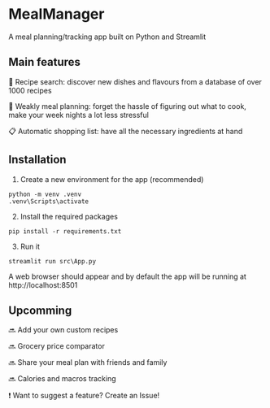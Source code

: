 # MealManager
  A meal planning/tracking app built on Python and Streamlit

## Main features
  🍴 Recipe search: discover new dishes and flavours from a database of over 1000 recipes
  
  📆 Weakly meal planning: forget the hassle of figuring out what to cook, make your week nights a lot less stressful
  
  📋 Automatic shopping list: have all the necessary ingredients at hand


## Installation

  1. Create a new environment for the app (recommended)
   ```
  python -m venv .venv
  .venv\Scripts\activate
   ```
     
  2. Install the required packages
  ```
  pip install -r requirements.txt
  ```

  3. Run it
  ```
  streamlit run src\App.py
  ```
A web browser should appear and by default the app will be running at http://localhost:8501

## Upcomming
  🔜 Add your own custom recipes
  
  🔜 Grocery price comparator
  
  🔜 Share your meal plan with friends and family

  🔜 Calories and macros tracking
  
  ❗ Want to suggest a feature? Create an Issue!
